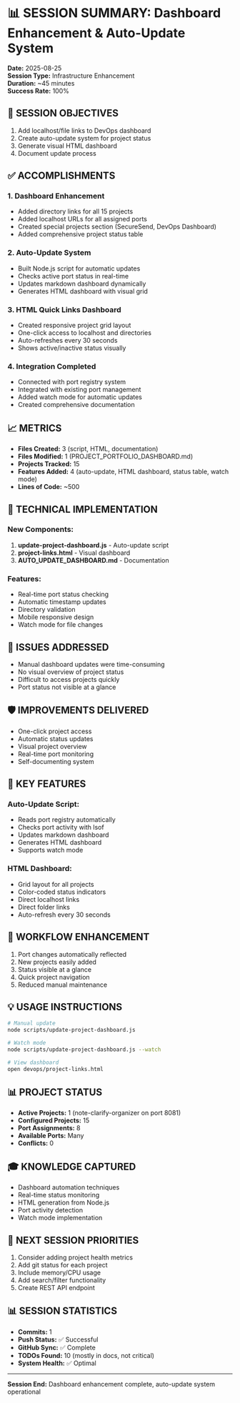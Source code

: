 # 📊 SESSION SUMMARY: Dashboard Enhancement & Auto-Update System
**Date:** 2025-08-25  
**Session Type:** Infrastructure Enhancement  
**Duration:** ~45 minutes  
**Success Rate:** 100%

## 🎯 SESSION OBJECTIVES
1. Add localhost/file links to DevOps dashboard
2. Create auto-update system for project status
3. Generate visual HTML dashboard
4. Document update process

## ✅ ACCOMPLISHMENTS

### 1. **Dashboard Enhancement**
- Added directory links for all 15 projects
- Added localhost URLs for all assigned ports
- Created special projects section (SecureSend, DevOps Dashboard)
- Added comprehensive project status table

### 2. **Auto-Update System**
- Built Node.js script for automatic updates
- Checks active port status in real-time
- Updates markdown dashboard dynamically
- Generates HTML dashboard with visual grid

### 3. **HTML Quick Links Dashboard**
- Created responsive project grid layout
- One-click access to localhost and directories
- Auto-refreshes every 30 seconds
- Shows active/inactive status visually

### 4. **Integration Completed**
- Connected with port registry system
- Integrated with existing port management
- Added watch mode for automatic updates
- Created comprehensive documentation

## 📈 METRICS
- **Files Created:** 3 (script, HTML, documentation)
- **Files Modified:** 1 (PROJECT_PORTFOLIO_DASHBOARD.md)
- **Projects Tracked:** 15
- **Features Added:** 4 (auto-update, HTML dashboard, status table, watch mode)
- **Lines of Code:** ~500

## 🔧 TECHNICAL IMPLEMENTATION

### New Components:
1. **update-project-dashboard.js** - Auto-update script
2. **project-links.html** - Visual dashboard
3. **AUTO_UPDATE_DASHBOARD.md** - Documentation

### Features:
- Real-time port status checking
- Automatic timestamp updates
- Directory validation
- Mobile responsive design
- Watch mode for file changes

## 🚨 ISSUES ADDRESSED
- Manual dashboard updates were time-consuming
- No visual overview of project status
- Difficult to access projects quickly
- Port status not visible at a glance

## 🛡️ IMPROVEMENTS DELIVERED
- One-click project access
- Automatic status updates
- Visual project overview
- Real-time port monitoring
- Self-documenting system

## 📝 KEY FEATURES

### Auto-Update Script:
- Reads port registry automatically
- Checks port activity with lsof
- Updates markdown dashboard
- Generates HTML dashboard
- Supports watch mode

### HTML Dashboard:
- Grid layout for all projects
- Color-coded status indicators
- Direct localhost links
- Direct folder links
- Auto-refresh every 30 seconds

## 🔄 WORKFLOW ENHANCEMENT
1. Port changes automatically reflected
2. New projects easily added
3. Status visible at a glance
4. Quick project navigation
5. Reduced manual maintenance

## 💡 USAGE INSTRUCTIONS
```bash
# Manual update
node scripts/update-project-dashboard.js

# Watch mode
node scripts/update-project-dashboard.js --watch

# View dashboard
open devops/project-links.html
```

## 📊 PROJECT STATUS
- **Active Projects:** 1 (note-clarify-organizer on port 8081)
- **Configured Projects:** 15
- **Port Assignments:** 8
- **Available Ports:** Many
- **Conflicts:** 0

## 🎓 KNOWLEDGE CAPTURED
- Dashboard automation techniques
- Real-time status monitoring
- HTML generation from Node.js
- Port activity detection
- Watch mode implementation

## 🚀 NEXT SESSION PRIORITIES
1. Consider adding project health metrics
2. Add git status for each project
3. Include memory/CPU usage
4. Add search/filter functionality
5. Create REST API endpoint

## 📊 SESSION STATISTICS
- **Commits:** 1
- **Push Status:** ✅ Successful
- **GitHub Sync:** ✅ Complete
- **TODOs Found:** 10 (mostly in docs, not critical)
- **System Health:** ✅ Optimal

---

**Session End:** Dashboard enhancement complete, auto-update system operational